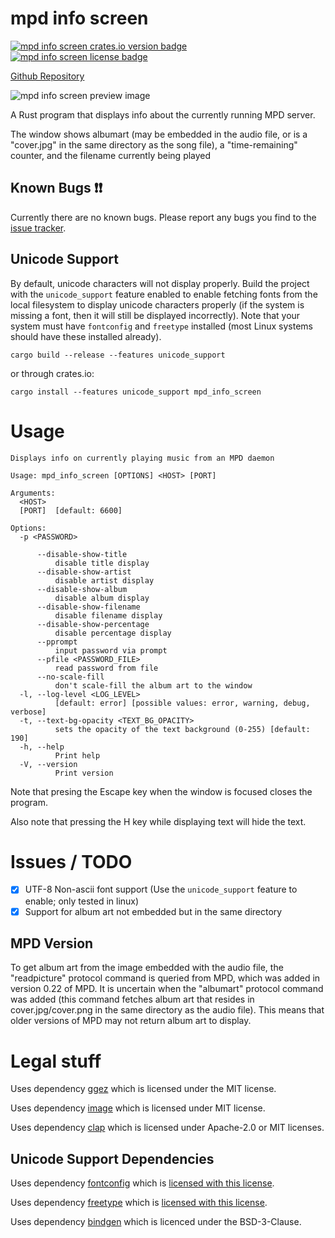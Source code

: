# mpd info screen

[![mpd info screen crates.io version badge](https://img.shields.io/crates/v/mpd_info_screen)](https://crates.io/crates/mpd_info_screen)
[![mpd info screen license badge](https://img.shields.io/github/license/Stephen-Seo/mpd_info_screen)](https://choosealicense.com/licenses/mit/)

[Github Repository](https://github.com/Stephen-Seo/mpd_info_screen)

![mpd info screen preview image](https://git.seodisparate.com/stephenseo/mpd_info_screen/raw/branch/images/images/mpd_info_screen_preview_image.jpg)

A Rust program that displays info about the currently running MPD server.

The window shows albumart (may be embedded in the audio file, or is a "cover.jpg" in the same directory as the song file), a "time-remaining"
counter, and the filename currently being played

## Known Bugs ❗❗

Currently there are no known bugs. Please report any bugs you find to the
[issue tracker](https://github.com/Stephen-Seo/mpd_info_screen/issues).

## Unicode Support

By default, unicode characters will not display properly. Build the project with
the `unicode_support` feature enabled to enable fetching fonts from the local
filesystem to display unicode characters properly (if the system is missing a
font, then it will still be displayed incorrectly). Note that your system must
have `fontconfig` and `freetype` installed (most Linux systems should have these
installed already).

    cargo build --release --features unicode_support

or through crates.io:

    cargo install --features unicode_support mpd_info_screen

# Usage


    Displays info on currently playing music from an MPD daemon
    
    Usage: mpd_info_screen [OPTIONS] <HOST> [PORT]
    
    Arguments:
      <HOST>
      [PORT]  [default: 6600]
    
    Options:
      -p <PASSWORD>
    
          --disable-show-title
              disable title display
          --disable-show-artist
              disable artist display
          --disable-show-album
              disable album display
          --disable-show-filename
              disable filename display
          --disable-show-percentage
              disable percentage display
          --pprompt
              input password via prompt
          --pfile <PASSWORD_FILE>
              read password from file
          --no-scale-fill
              don't scale-fill the album art to the window
      -l, --log-level <LOG_LEVEL>
              [default: error] [possible values: error, warning, debug, verbose]
      -t, --text-bg-opacity <TEXT_BG_OPACITY>
              sets the opacity of the text background (0-255) [default: 190]
      -h, --help
              Print help
      -V, --version
              Print version


Note that presing the Escape key when the window is focused closes the program.

Also note that pressing the H key while displaying text will hide the text.

# Issues / TODO

- [x] UTF-8 Non-ascii font support (Use the `unicode_support` feature to enable; only tested in linux)
- [x] Support for album art not embedded but in the same directory

## MPD Version

To get album art from the image embedded with the audio file, the "readpicture"
protocol command is queried from MPD, which was added in version 0.22 of MPD.
It is uncertain when the "albumart" protocol command was added (this command
fetches album art that resides in cover.jpg/cover.png in the same directory as
the audio file). This means that older versions of MPD may not return album art
to display.

# Legal stuff

Uses dependency [ggez](https://github.com/ggez/ggez) which is licensed under the
MIT license.

Uses dependency [image](https://crates.io/crates/image) which is licensed under
MIT license.

Uses dependency [clap](https://crates.io/crates/clap) which is licensed under
Apache-2.0 or MIT licenses.

## Unicode Support Dependencies

Uses dependency
[fontconfig](https://www.freedesktop.org/wiki/Software/fontconfig/) which is
[licensed with this license](https://www.freedesktop.org/software/fontconfig/fontconfig-devel/ln12.html).

Uses dependency [freetype](https://freetype.org) which is
[licensed with this license](https://freetype.org/license.html).

Uses dependency [bindgen](https://crates.io/crates/bindgen) which is licenced
under the BSD-3-Clause.
